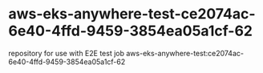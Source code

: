 # aws-eks-anywhere-test-ce2074ac-6e40-4ffd-9459-3854ea05a1cf-62
repository for use with E2E test job aws-eks-anywhere-test:ce2074ac-6e40-4ffd-9459-3854ea05a1cf-62
